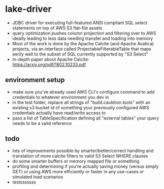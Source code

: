 # lake-driver
* JDBC driver for executing full-featured ANSI compliant SQL select statements on top of AWS S3 flat-file assets
* query optimization pushes column projection and filtering over to AWS ideally leading to less data needing transfer and loading into memory
* Most of the work is done by the Apache Calcite (and Apache Avatica) projects, via an interface called ProjectableFilterableTable that maps eerily well to the subset of SQL currently supported by "S3 Select"
* In-depth paper about Apache Calcite: https://arxiv.org/pdf/1802.10233.pdf

## environment setup
* make sure you've already used AWS CLI's configure command to add credentials to whatever environment you dev in
* in the test folder, replace all strings of "build.cauldron.tools" with an existing s3 bucket id of something your previously configured AWS credentials actually have read/write access to
* pass a list of TableSpecification defining all "external tables" your query needs to be a valid reference

## todo
* lots of improvements possible by smarter/better/correct handling and translation of more calcite filters to valid S3 Select WHERE clauses
* do some smarter buffers or memory mapped file or something
* profiling and determining if you're actually saving money (versus simply GET) or using AWS more efficiently or faster in any use-cases or simulated load scenarios
* testsssssss
